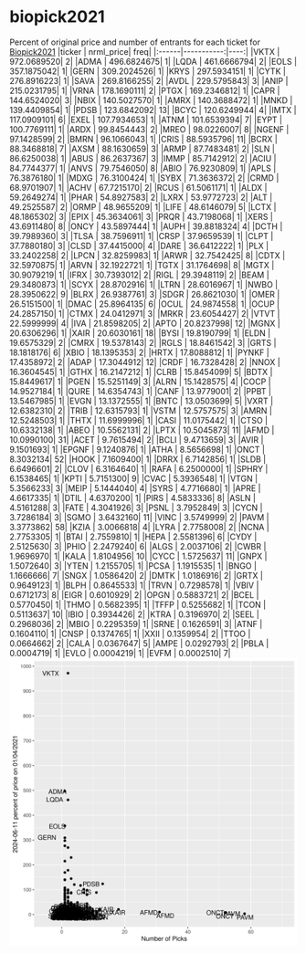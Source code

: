 # biopick2021
Percent of original price and number of entrants for each ticket for [Biopick2021](https://twitter.com/hashtag/Biopick2021)
|ticker |  nrml_price| freq|
|:------|-----------:|----:|
|VKTX   | 972.0689520|    2|
|ADMA   | 496.6824675|    1|
|LQDA   | 461.6666794|    2|
|EOLS   | 357.1875042|    1|
|GERN   | 309.2024526|    1|
|KRYS   | 297.5934151|    1|
|CYTK   | 276.8916223|    1|
|SAVA   | 269.8166255|    2|
|AVDL   | 229.5795843|    3|
|ANIP   | 215.0231795|    1|
|VRNA   | 178.1690111|    2|
|PTGX   | 169.2346812|    1|
|CAPR   | 144.6524020|    3|
|NBIX   | 140.5027570|    1|
|AMRX   | 140.3688472|    1|
|MNKD   | 139.4409854|    1|
|PDSB   | 123.6842092|   13|
|BCYC   | 120.6249944|    4|
|IMTX   | 117.0909101|    6|
|EXEL   | 107.7934653|    1|
|ATNM   | 101.6539394|    7|
|EYPT   | 100.7769111|    1|
|ARDX   |  99.8454443|    2|
|MREO   |  98.0226007|    8|
|NGENF  |  97.1428599|    2|
|BMRN   |  96.1066043|    1|
|CRIS   |  88.5935796|   11|
|BCRX   |  88.3468818|    7|
|AXSM   |  88.1630659|    3|
|ARMP   |  87.7483481|    2|
|SLN    |  86.6250038|    1|
|ABUS   |  86.2637367|    3|
|IMMP   |  85.7142912|    2|
|ACIU   |  84.7744377|    1|
|ANVS   |  79.7546050|    8|
|ABIO   |  76.9230809|    1|
|APLS   |  76.3876180|    1|
|MDXG   |  76.3100424|    1|
|SYBX   |  71.3636372|    2|
|CRMD   |  68.9701907|    1|
|ACHV   |  67.7215170|    2|
|RCUS   |  61.5061171|    1|
|ALDX   |  59.2649274|    1|
|PHAR   |  54.8927583|    2|
|LXRX   |  53.9772723|    2|
|ALT    |  49.2525587|    2|
|ORMP   |  48.9655209|    1|
|LIFE   |  48.6146079|    5|
|LCTX   |  48.1865302|    3|
|EPIX   |  45.3634061|    3|
|PRQR   |  43.7198068|    1|
|XERS   |  43.6911480|    8|
|ONCY   |  43.5897444|    1|
|AUPH   |  39.8818324|    4|
|DCTH   |  39.7989360|    3|
|TLSA   |  38.7596911|    1|
|CRSP   |  37.9659539|    1|
|CLPT   |  37.7880180|    3|
|CLSD   |  37.4415000|    4|
|DARE   |  36.6412222|    1|
|PLX    |  33.2402258|    2|
|LPCN   |  32.8259983|    1|
|ARWR   |  32.7542425|    8|
|CDTX   |  32.5970875|    1|
|ARVN   |  32.1922721|    1|
|TGTX   |  31.1764698|    8|
|MGTX   |  30.9079219|    1|
|IFRX   |  30.7393012|    2|
|RIGL   |  29.3948119|    2|
|BEAM   |  29.3480873|    1|
|SCYX   |  28.8702916|    1|
|LTRN   |  28.6016967|    1|
|NWBO   |  28.3950622|    9|
|BLRX   |  26.9387761|    3|
|SDGR   |  26.8621030|    1|
|OMER   |  26.5151500|    1|
|DMAC   |  25.8964135|    6|
|OCUL   |  24.9874558|    1|
|OCUP   |  24.2857150|    1|
|CTMX   |  24.0412971|    3|
|MRKR   |  23.6054427|    2|
|VTVT   |  22.5999999|    4|
|IVA    |  21.8598205|    2|
|APTO   |  20.8237998|   12|
|MGNX   |  20.6306296|    1|
|XAIR   |  20.6030161|   18|
|BYSI   |  19.8190799|    1|
|ELDN   |  19.6575329|    2|
|CMRX   |  19.5378143|    2|
|RGLS   |  18.8461542|    3|
|GRTS   |  18.1818176|    6|
|XBIO   |  18.1395353|    2|
|HRTX   |  17.8088812|    1|
|PYNKF  |  17.4358972|    2|
|ADAP   |  17.3044912|   12|
|CRDF   |  16.7328428|    2|
|NNOX   |  16.3604545|    1|
|GTHX   |  16.2147212|    1|
|CLRB   |  15.8454099|    5|
|BDTX   |  15.8449617|    1|
|PGEN   |  15.5251149|    3|
|ALRN   |  15.1428575|    4|
|COCP   |  14.9527184|    1|
|QURE   |  14.6354743|    1|
|CANF   |  13.9779001|    2|
|PPBT   |  13.5467985|    1|
|EVGN   |  13.1372555|    1|
|BNTC   |  13.0503699|    5|
|VXRT   |  12.6382310|    2|
|TRIB   |  12.6315793|    1|
|VSTM   |  12.5757575|    3|
|AMRN   |  12.5248503|    1|
|THTX   |  11.6999996|    1|
|CASI   |  11.0175442|    1|
|CTSO   |  10.6332138|    1|
|ABEO   |  10.5562131|    2|
|LPTX   |  10.5045873|   11|
|AFMD   |  10.0990100|   31|
|ACET   |   9.7615494|    2|
|BCLI   |   9.4713659|    3|
|AVIR   |   9.1501693|    1|
|EPGNF  |   9.1240876|    1|
|ATHA   |   8.5656698|    1|
|ONCT   |   8.3032134|   52|
|HOOK   |   7.1609400|    1|
|DRRX   |   6.7142856|    1|
|SLDB   |   6.6496601|    2|
|CLOV   |   6.3164640|    1|
|RAFA   |   6.2500000|    1|
|SPHRY  |   6.1538465|    1|
|KPTI   |   5.7151300|    9|
|CVAC   |   5.3936548|    1|
|VTGN   |   5.3566233|    3|
|MEIP   |   5.1444040|    4|
|SYRS   |   4.7716680|    1|
|APRE   |   4.6617335|    1|
|DTIL   |   4.6370200|    1|
|PIRS   |   4.5833336|    8|
|ASLN   |   4.5161288|    3|
|FATE   |   4.3041926|    3|
|PSNL   |   3.7952849|    3|
|CYCN   |   3.7286184|    3|
|SGMO   |   3.6432160|   11|
|VINC   |   3.5749999|    2|
|PAVM   |   3.3773862|   58|
|KZIA   |   3.0066818|    4|
|LYRA   |   2.7758008|    2|
|NCNA   |   2.7753305|    1|
|BTAI   |   2.7559810|    1|
|HEPA   |   2.5581396|    6|
|CYDY   |   2.5125630|    3|
|PHIO   |   2.2479240|    6|
|ALGS   |   2.0037106|    2|
|CWBR   |   1.9696970|    1|
|KALA   |   1.8104956|   10|
|CYCC   |   1.5725637|   11|
|GNPX   |   1.5072640|    3|
|YTEN   |   1.2155705|    1|
|PCSA   |   1.1915535|    1|
|BNGO   |   1.1666666|    7|
|SNGX   |   1.0586420|    2|
|DMTK   |   1.0186916|    2|
|GRTX   |   0.9649123|    1|
|BLPH   |   0.8645533|    1|
|TRVN   |   0.7298578|    1|
|VBIV   |   0.6712173|    8|
|EIGR   |   0.6010929|    2|
|OPGN   |   0.5883721|    2|
|BCEL   |   0.5770450|    1|
|THMO   |   0.5682395|    1|
|TFFP   |   0.5255682|    1|
|TCON   |   0.5113637|   10|
|IBIO   |   0.3934426|    2|
|KTRA   |   0.3196970|    2|
|SEEL   |   0.2968036|    2|
|MBIO   |   0.2295359|    1|
|SRNE   |   0.1626591|    3|
|ATNF   |   0.1604110|    1|
|CNSP   |   0.1374765|    1|
|XXII   |   0.1359954|    2|
|TTOO   |   0.0664662|    2|
|CALA   |   0.0367647|    5|
|AMPE   |   0.0292793|    2|
|PBLA   |   0.0004719|    1|
|EVLO   |   0.0004219|    1|
|EVFM   |   0.0002510|    7|
![retvspicks](biopicks.png?raw=true)
